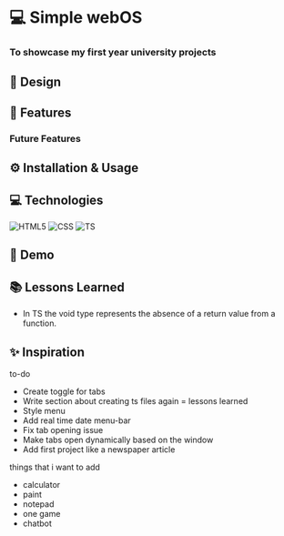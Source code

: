 # 💻 Simple webOS

### To showcase my first year university projects

## 🎨 Design

## 🎯 Features

### Future Features

## ⚙️ Installation & Usage

## 💻 Technologies

![HTML5](https://img.shields.io/badge/HTML5-E34F26?style=for-the-badge&logo=html5&logoColor=white)
![CSS](https://img.shields.io/badge/CSS3-1572B6?style=for-the-badge&logo=css3&logoColor=white)
![TS](https://img.shields.io/badge/TypeScript-007ACC?style=for-the-badge&logo=typescript&logoColor=white)

## 👀 Demo

## 📚 Lessons Learned

- In TS the void type represents the absence of a return value from a function.

## ✨ Inspiration

to-do

- Create toggle for tabs
- Write section about creating ts files again = lessons learned
- Style menu
- Add real time date menu-bar
- Fix tab opening issue
- Make tabs open dynamically based on the window
- Add first project like a newspaper article

things that i want to add

- calculator
- paint
- notepad
- one game
- chatbot
